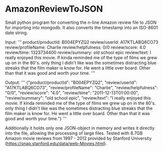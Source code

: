 # AmazonReviewToJSON

Small python program for converting the n-line Amazon review file to JSON for importing into mongodb. It also converts the timestamp into an ISO-8601 date string.

Input:
'''
product/productId: B004EPYZQ2
review/userId: A17KTLABQ6CO73
review/profileName: Charlie
review/helpfulness: 0/0
review/score: 4.0
review/time: 1323734400
review/summary: old school epic
review/text: I really enjoyed this movie.  If kinda reminded me of the type of films we grew up on in the 80's.  only thing I didn't like was the sometimes distracting blue streaks that the film maker is know for.  He went a little over board.  Other than that it was good and worth your time.
'''
  
Output:
'''
{"product/productId": "B004EPYZQ2", "review/userId": "A17KTLABQ6CO73", "review/profileName": "Charlie", "review/helpfulness": "0/0", "review/score": "4.0", "review/time": "2011-12-13T01:00:00", "review/summary": "old school epic", "review/text": "I really enjoyed this movie.  If kinda reminded me of the type of films we grew up on in the 80's.  only thing I didn't like was the sometimes distracting blue streaks that the film maker is know for.  He went a little over board.  Other than that it was good and worth your time."}
'''
  
Additionally it holds only one JSON-object in memory and writes it directly into the file, allowing the processing of large files. Tested with 8.7GB Amazon movie reviews from 1997 - 2012 provided by Stanford University (https://snap.stanford.edu/data/web-Movies.html).
